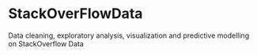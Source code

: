 # StackOverFlowData
Data cleaning, exploratory analysis, visualization and predictive modelling on StackOverflow Data
